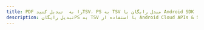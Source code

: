 ---title: PDF را به  تبدیل کنیدTSV، PS به TSV مبدل رایگان یا Android SDKdescription: تبدیل رایگانPS به TSV با استفاده از Android Cloud APIs & SDK همچنین اسناد PDF را در Cloud ایجاد، ویرایش و رندر کنید.---